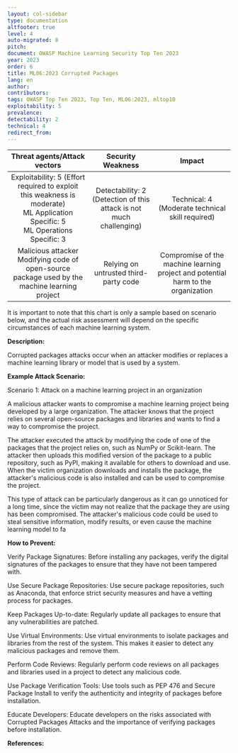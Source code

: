 ```yaml
---
layout: col-sidebar
type: documentation
altfooter: true
level: 4
auto-migrated: 0
pitch:
document: OWASP Machine Learning Security Top Ten 2023
year: 2023
order: 6
title: ML06:2023 Corrupted Packages
lang: en
author:
contributors:
tags: OWASP Top Ten 2023, Top Ten, ML06:2023, mltop10
exploitability: 5
prevalence:
detectability: 2
technical: 4
redirect_from:
---
```


|                                                     Threat agents/Attack vectors                                                     |                           Security Weakness                            |                                      Impact                                       |
| :----------------------------------------------------------------------------------------------------------------------------------: | :--------------------------------------------------------------------: | :-------------------------------------------------------------------------------: |
| Exploitability: 5 (Effort required to exploit this weakness is moderate)<br>ML Application Specific: 5 <br>ML Operations Specific: 3 | Detectability: 2<br>(Detection of this attack is not much challenging) |             Technical: 4 <br>(Moderate technical skill required)<br>              |
|                   Malicious attacker<br>Modifying code of open-source package used by the machine learning project                   |                 Relying on untrusted third-party code                  | Compromise of the machine learning project and potential harm to the organization |

It is important to note that this chart is only a sample based on
scenario below, and the actual risk assessment will depend on the
specific circumstances of each machine learning system.

**Description:**

Corrupted packages attacks occur when an attacker modifies or replaces a
machine learning library or model that is used by a system.

**Example Attack Scenario:**

Scenario 1: Attack on a machine learning project in an organization

A malicious attacker wants to compromise a machine learning project
being developed by a large organization. The attacker knows that the
project relies on several open-source packages and libraries and wants
to find a way to compromise the project.

The attacker executed the attack by modifying the code of one of the
packages that the project relies on, such as NumPy or Scikit-learn. The
attacker then uploads this modified version of the package to a public
repository, such as PyPI, making it available for others to download and
use. When the victim organization downloads and installs the package,
the attacker\'s malicious code is also installed and can be used to
compromise the project.

This type of attack can be particularly dangerous as it can go unnoticed
for a long time, since the victim may not realize that the package they
are using has been compromised. The attacker\'s malicious code could be
used to steal sensitive information, modify results, or even cause the
machine learning model to fa

**How to Prevent:**

Verify Package Signatures: Before installing any packages, verify the
digital signatures of the packages to ensure that they have not been
tampered with.

Use Secure Package Repositories: Use secure package repositories, such
as Anaconda, that enforce strict security measures and have a vetting
process for packages.

Keep Packages Up-to-date: Regularly update all packages to ensure that
any vulnerabilities are patched.

Use Virtual Environments: Use virtual environments to isolate packages
and libraries from the rest of the system. This makes it easier to
detect any malicious packages and remove them.

Perform Code Reviews: Regularly perform code reviews on all packages and
libraries used in a project to detect any malicious code.

Use Package Verification Tools: Use tools such as PEP 476 and Secure
Package Install to verify the authenticity and integrity of packages
before installation.

Educate Developers: Educate developers on the risks associated with
Corrupted Packages Attacks and the importance of verifying packages
before installation.

**References:**
